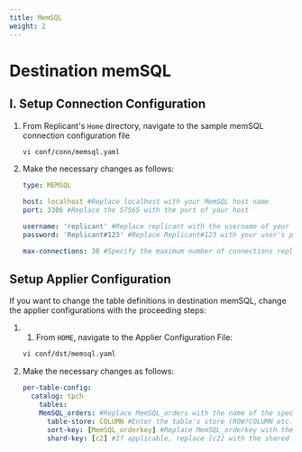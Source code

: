 ```yaml
---
title: MemSQL
weight: 2
---
```

# Destination memSQL

## I. Setup Connection Configuration

1. From Replicant's ```Home``` directory, navigate to the sample memSQL connection configuration file
    ```BASH
    vi conf/conn/memsql.yaml
    ```

2. Make the necessary changes as follows:
    ```YAML
    type: MEMSQL

    host: localhost #Replace localhost with your MemSQL host name
    port: 3306 #Replace the 57565 with the port of your host

    username: 'replicant' #Replace replicant with the username of your user that connects to your MemSQL server
    password: 'Replicant#123' #Replace Replicant#123 with your user's password

    max-connections: 30 #Specify the maximum number of connections replicant can open in MemSQL
    ```

## Setup Applier Configuration

If you want to change the table definitions in destination memSQL, change the applier configurations with the proceeding steps:  

1. 1. From ```HOME```, navigate to the Applier Configuration File:
   ```BASH
   vi conf/dst/memsql.yaml
   ```

2. Make the necessary changes as follows:
    ```YAML
    per-table-config:
      catalog: tpch
        tables:
        MemSQL_orders: #Replace MemSQL_orders with the name of the specific table you are configuring for in memSQL
          table-store: COLUMN #Enter the table's store (ROW?COLUMN etc.)
          sort-key: [MemSQL_orderkey] #Replace MemSQL_orderkey with the sort key to be created for this table
          shard-key: [c2] #If applicable, replace [c2] with the shared key for this target table
    ```

